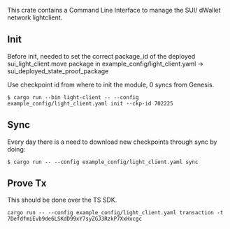 This crate contains a Command Line Interface to manage the SUI/ dWallet network lightclient.

## Init

Before init, needed to set the correct package_id of the deployed sui_light_client.move package in example_config/light_client.yaml -> sui_deployed_state_proof_package

Use checkpoint id from where to init the module, 0 syncs from Genesis.

```
$ cargo run --bin light-client -- --config example_config/light_client.yaml init --ckp-id 702225
```

## Sync

Every day there is a need to download new checkpoints through sync by doing:

```
$ cargo run -- --config example_config/light_client.yaml sync
```

## Prove Tx

This should be done over the TS SDK.

```
cargo run -- --config example_config/light_client.yaml transaction -t 7DefdfmiEvb9de6LSKdD99xY7syZGJ3RzkP7XxHxcgc
```
